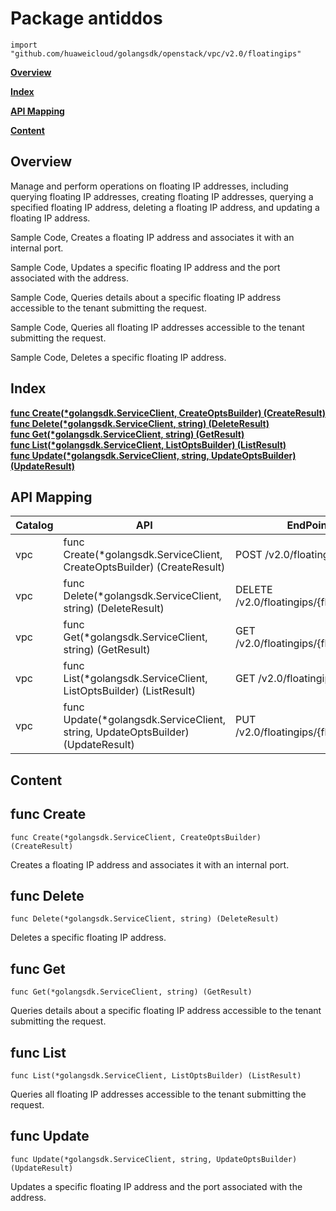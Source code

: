 # Package antiddos
    import "github.com/huaweicloud/golangsdk/openstack/vpc/v2.0/floatingips"
**[Overview](#overview)**  

**[Index](#index)**  

**[API Mapping](#api-mapping)**  

**[Content](#content)**  

## Overview
Manage and perform operations on floating IP addresses, including querying floating IP addresses, creating floating IP addresses, querying a specified floating IP address, deleting a floating IP address, and updating a floating IP address.

Sample Code, Creates a floating IP address and associates it with an internal port.

    
Sample Code, Updates a specific floating IP address and the port associated with the address.

    
Sample Code, Queries details about a specific floating IP address accessible to the tenant submitting the request.

    
Sample Code, Queries all floating IP addresses accessible to the tenant submitting the request.

    
Sample Code, Deletes a specific floating IP address.

## Index
**[func Create(*golangsdk.ServiceClient, CreateOptsBuilder) (CreateResult)](#func-create)**  
**[func Delete(*golangsdk.ServiceClient, string) (DeleteResult)](#func-delete)**  
**[func Get(*golangsdk.ServiceClient, string) (GetResult)](#func-get)**  
**[func List(*golangsdk.ServiceClient, ListOptsBuilder) (ListResult)](#func-list)**  
**[func Update(*golangsdk.ServiceClient, string, UpdateOptsBuilder) (UpdateResult)](#func-update)**  
## API Mapping
|Catalog|API|EndPoint|
|----|---|--------|
|vpc|func Create(*golangsdk.ServiceClient, CreateOptsBuilder) (CreateResult)|POST /v2.0/floatingips|
|vpc|func Delete(*golangsdk.ServiceClient, string) (DeleteResult)|DELETE /v2.0/floatingips/{floatingip_id}|
|vpc|func Get(*golangsdk.ServiceClient, string) (GetResult)|GET /v2.0/floatingips/{floatingip_id}|
|vpc|func List(*golangsdk.ServiceClient, ListOptsBuilder) (ListResult)|GET /v2.0/floatingips|
|vpc|func Update(*golangsdk.ServiceClient, string, UpdateOptsBuilder) (UpdateResult)|PUT /v2.0/floatingips/{floatingip_id}|
## Content
## func Create
    func Create(*golangsdk.ServiceClient, CreateOptsBuilder) (CreateResult)  
Creates a floating IP address and associates it with an internal port.
## func Delete
    func Delete(*golangsdk.ServiceClient, string) (DeleteResult)  
Deletes a specific floating IP address.
## func Get
    func Get(*golangsdk.ServiceClient, string) (GetResult)  
Queries details about a specific floating IP address accessible to the tenant submitting the request.
## func List
    func List(*golangsdk.ServiceClient, ListOptsBuilder) (ListResult)  
Queries all floating IP addresses accessible to the tenant submitting the request.
## func Update
    func Update(*golangsdk.ServiceClient, string, UpdateOptsBuilder) (UpdateResult)  
Updates a specific floating IP address and the port associated with the address.
